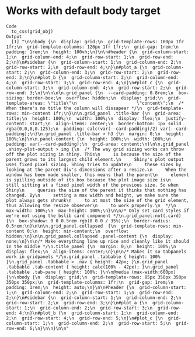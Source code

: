 # Works with default body target

    Code
      to_css(grid_obj)
    Output
      [1] "\n\nbody {\n  display: grid;\n  grid-template-rows: 100px 1fr 1fr;\n  grid-template-columns: 120px 1fr 1fr;\n  grid-gap: 1rem;\n  padding: 1rem;\n  height: 100vh;\n}\n\n#header {\n  grid-column-start: 1;\n  grid-column-end: 4;\n  grid-row-start: 1;\n  grid-row-end: 2;\n}\n#sidebar {\n  grid-column-start: 1;\n  grid-column-end: 2;\n  grid-row-start: 2;\n  grid-row-end: 4;\n}\n#plot_a {\n  grid-column-start: 2;\n  grid-column-end: 3;\n  grid-row-start: 2;\n  grid-row-end: 3;\n}\n#plot_b {\n  grid-column-start: 2;\n  grid-column-end: 4;\n  grid-row-start: 3;\n  grid-row-end: 4;\n}\n#plot_c {\n  grid-column-start: 3;\n  grid-column-end: 4;\n  grid-row-start: 2;\n  grid-row-end: 3;\n}\n\n\n\n.grid_panel {\n  --card-padding: 0.8rem;\n  box-sizing: border-box;\n  overflow: hidden;\n  display: grid;\n  grid-template-areas: \"title\"\n                       \"content\";\n  /* When there's no title the column will dissapear */\n  grid-template-rows: min-content 1fr;\n}\n\n.grid_panel .title-bar {\n  grid-area: title;\n  height: 100%;\n  width: 100%;\n  display: flex;\n  justify-content: start;\n  align-items: center;\n  border-bottom: 1px solid rgba(0,0,0,0.125);\n  padding: calc(var(--card-padding)/2) var(--card-padding);\n}\n.grid_panel .title-bar > h3 {\n  margin: 0;\n  height: 100%;\n}\n\n.panel-content {\n  height: 100%;\n  width: 100%;\n  padding: var(--card-padding);\n  grid-area: content;\n}\n\n.grid_panel .shiny-plot-output > img {\n  /* The way grid sizing works can throw off the plot sizing in shiny. This\n     is because the size of the parent grows to its largest child element.\n     Shiny's plot output uses fixed pixel sizing. Shiny tries to update\n     these sizes by looking at the parent div's dimensions after a resize.\n     When the window has been made smaller, this means that the parent\n     element is spilling outside of its box because the plot image size is\n     still sitting at a fixed pixel width of the previous size. So when Shiny\n     queries the size of the parent it thinks that nothing has changed. By\n     setting a max width and height, we make sure the plot always gets shrunk\n     to at most the size of the grid element, thus allowing the resize observer\n     to work properly.\n  */\n  max-width: 100%;\n  max-height: 100%;\n}\n\n/* Only set card styles if we're not using the bslib card component */\n.grid_panel:not(.card) {\n  box-shadow: 0 0 0.5rem rgb(0 0 0 / 35%);\n  border-radius: 0.5rem;\n}\n\n\n.grid_panel.collapsed  {\n  grid-template-rows: min-content 0;\n  height: min-content;\n  overflow: hidden;\n}\n\n.grid_panel.collapsed .panel-content {\n  display: none;\n}\n\n/* Make everything line up nice and cleanly like it should in the middle */\n.title_panel {\n  margin: 0;\n  height: 100%;\n  display: flex;\n  align-items: center;\n}\n\n/* Makes it so tabpanels work in gridpanels */\n.grid_panel .tabbable { height: 100% }\n.grid_panel .tabbable > .nav { height: 42px; }\n.grid_panel .tabbable .tab-content { height: calc(100% - 42px); }\n.grid_panel .tabbable .tab-pane { height: 100%; }\n\n@media (max-width:600px) {\n\nbody {\n  display: grid;\n  grid-template-rows: 85px 350px 350px 350px 350px;\n  grid-template-columns: 1fr;\n  grid-gap: 1rem;\n  padding: 1rem;\n  height: auto;\n}\n\n#header {\n  grid-column-start: 1;\n  grid-column-end: 2;\n  grid-row-start: 1;\n  grid-row-end: 2;\n}\n#sidebar {\n  grid-column-start: 1;\n  grid-column-end: 2;\n  grid-row-start: 2;\n  grid-row-end: 3;\n}\n#plot_a {\n  grid-column-start: 1;\n  grid-column-end: 2;\n  grid-row-start: 3;\n  grid-row-end: 4;\n}\n#plot_b {\n  grid-column-start: 1;\n  grid-column-end: 2;\n  grid-row-start: 4;\n  grid-row-end: 5;\n}\n#plot_c {\n  grid-column-start: 1;\n  grid-column-end: 2;\n  grid-row-start: 5;\n  grid-row-end: 6;\n}\n\n}\n\n"

